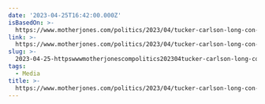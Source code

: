 ```yaml
---
date: '2023-04-25T16:42:00.000Z'
isBasedOn: >-
  https://www.motherjones.com/politics/2023/04/tucker-carlson-long-con-fox-news-trump/
link: >-
  https://www.motherjones.com/politics/2023/04/tucker-carlson-long-con-fox-news-trump/
slug: >-
  2023-04-25-httpswwwmotherjonescompolitics202304tucker-carlson-long-con-fox-news-trump
tags:
  - Media
title: >-
  https://www.motherjones.com/politics/2023/04/tucker-carlson-long-con-fox-news-trump/
---
```


